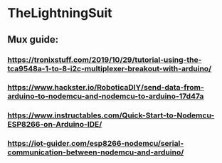 # TheLightningSuit

## Mux guide:
### https://tronixstuff.com/2019/10/29/tutorial-using-the-tca9548a-1-to-8-i2c-multiplexer-breakout-with-arduino/

### https://www.hackster.io/RoboticaDIY/send-data-from-arduino-to-nodemcu-and-nodemcu-to-arduino-17d47a
### https://www.instructables.com/Quick-Start-to-Nodemcu-ESP8266-on-Arduino-IDE/
### https://iot-guider.com/esp8266-nodemcu/serial-communication-between-nodemcu-and-arduino/

